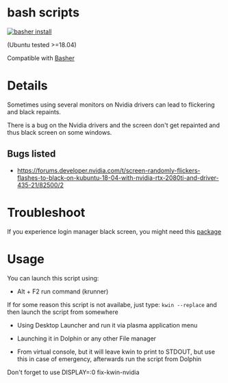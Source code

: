 # bash scripts

[![basher install](https://img.shields.io/badge/basher-install-white?logo=gnu-bash&style=flat)](https://basher.gitparade.com/package/)

(Ubuntu tested >=18.04)

Compatible with [Basher](https://github.com/basherpm/basher)

# Details

Sometimes using several monitors on Nvidia drivers can lead to flickering and black repaints.

There is a bug on the Nvidia drivers and the screen don't get repainted and thus black screen on some windows.

## Bugs listed

- https://forums.developer.nvidia.com/t/screen-randomly-flickers-flashes-to-black-on-kubuntu-18-04-with-nvidia-rtx-2080ti-and-driver-435-21/82500/2

# Troubleshoot

If you experience login manager black screen, you might need this [package](https://github.com/gnud/bash-fix-ssdm-login)

# Usage

You can launch this script using:

- Alt + F2 run command (krunner)

If for some reason this script is not availabe, just type: ```kwin --replace``` and then launch the script from somewhere

- Using Desktop Launcher and run it via plasma application menu

- Launching it in Dolphin or any other File manager

- From virtual console, but it will leave kwin to print to STDOUT, but use this in case of emergency, afterwards run the script from Dolphin

Don't forget to use DISPLAY=:0 fix-kwin-nvidia
